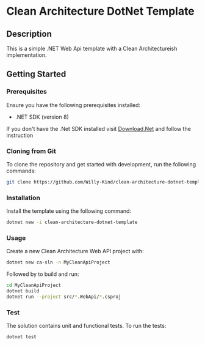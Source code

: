 # Clean Architecture DotNet Template

## Description

This is a simple .NET Web Api template with a Clean Architectureish implementation.

## Getting Started

### Prerequisites

Ensure you have the following prerequisites installed:

- .NET SDK (version 8)

If you don't have the .Net SDK installed visit [Download.Net](https://dotnet.microsoft.com/en-us/download) and follow the instruction



### Cloning from Git
To clone the repository and get started with development, run the following commands:

```bash
git clone https://github.com/Willy-Kind/clean-architecture-dotnet-template.git
```

### Installation

Install the template using the following command:

```bash
dotnet new -i clean-architecture-dotnet-template
```

### Usage
Create a new Clean Architecture Web API project with:
```bash
dotnet new ca-sln -n MyCleanApiProject
```

Followed by to build and run:
```bash
cd MyCleanApiProject
dotnet build
dotnet run --project src/*.WebApi/*.csproj
```

### Test
The solution contains unit and functional tests.
To run the tests:
```bash
dotnet test
```
